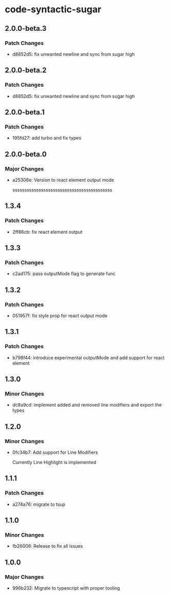 # code-syntactic-sugar

## 2.0.0-beta.3

### Patch Changes

- d8852d5: fix unwanted newline and sync from sugar high

## 2.0.0-beta.2

### Patch Changes

- d8852d5: fix unwanted newline and sync from sugar high

## 2.0.0-beta.1

### Patch Changes

- 195fd27: add turbo and fix types

## 2.0.0-beta.0

### Major Changes

- a25306e: Version to react element output mode

  ssssssssssssssssssssssssssssssssssssssssss

## 1.3.4

### Patch Changes

- 2ff86cb: fix react element output

## 1.3.3

### Patch Changes

- c2ad175: pass outputMode flag to generate func

## 1.3.2

### Patch Changes

- 051957f: fix style prop for react output mode

## 1.3.1

### Patch Changes

- b798f44: introduce experimental outputMode and add support for react element

## 1.3.0

### Minor Changes

- dc8a9cd: implement added and removed line modifiers and export the types

## 1.2.0

### Minor Changes

- 0fc34b7: Add support for Line Modifiers

  Currently Line Highlight is implemented

## 1.1.1

### Patch Changes

- a274a76: migrate to tsup

## 1.1.0

### Minor Changes

- fb26006: Release to fix all issues

## 1.0.0

### Major Changes

- 996b232: Migrate to typescript with proper tooling
